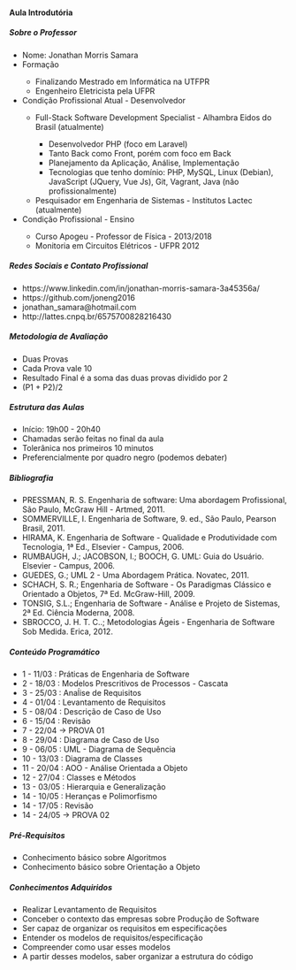 <h4>Aula Introdutória</h4>
<h5>Sobre o Professor</h5>
<ul>
	<li>Nome: Jonathan Morris Samara</li>
	<li>Formação</li>
	<ul>
		<li>Finalizando Mestrado em Informática na UTFPR</li>
		<li>Engenheiro Eletricista pela UFPR</li>
	</ul>
	<li>Condição Profissional Atual - Desenvolvedor</li>
	<ul>
		<li>Full-Stack Software Development Specialist - Alhambra Eidos do Brasil (atualmente)</li>
		<ul>
			<li>Desenvolvedor PHP (foco em Laravel)</li>
			<li>Tanto Back como Front, porém com foco em Back</li>
			<li>Planejamento da Aplicação, Análise, Implementação</li>
			<li>Tecnologias que tenho domínio: PHP, MySQL, Linux (Debian), JavaScript (JQuery, Vue Js), Git, Vagrant, Java (não profissionalmente)</li>
		</ul>
		<li>
			Pesquisador em Engenharia de Sistemas - Institutos Lactec (atualmente)
		</li>
	</ul>	
	<li>Condição Profissional - Ensino</li>
	<ul>
		<li>Curso Apogeu - Professor de Física - 2013/2018</li>
		<li>Monitoria em Circuitos Elétricos - UFPR 2012</li>
	</ul>		
</ul>
<h5>Redes Sociais e Contato Profissional</h5>
<ul>
	<li>
		https://www.linkedin.com/in/jonathan-morris-samara-3a45356a/
	</li>
	<li>
		https://github.com/joneng2016
	</li>
	<li>
		jonathan_samara@hotmail.com
	</li>
	<li>
		 http://lattes.cnpq.br/6575700828216430
	</li>
</ul>

<h5>Metodologia de Avaliação</h5>
<ul>
	<li> Duas Provas</li>
	<li> Cada Prova vale 10</li>
	<li> Resultado Final é a soma das duas provas dividido por 2</li>
	<li> (P1 + P2)/2 </li>
</ul>

<h5>Estrutura das Aulas</h5>
<ul>
	<li>Início: 19h00 - 20h40</li>
	<li>Chamadas serão feitas no final da aula</li>
	<li>Tolerânica nos primeiros 10 minutos</li>
	<li>Preferencialmente por quadro negro (podemos debater)</li>				
</ul>

<h5>Bibliografia</h5>
<ul>
	<li>
		PRESSMAN, R. S. Engenharia de software: Uma abordagem Profissional, São Paulo, McGraw Hill - Artmed, 2011.
	</li>
	<li>
		SOMMERVILLE, I. Engenharia de Software, 9. ed., São Paulo, Pearson Brasil, 2011.
	</li>
	<li>
		HIRAMA, K. Engenharia de Software - Qualidade e Produtividade com Tecnologia, 1ª Ed., Elsevier - Campus, 2006.
	</li>
	<li>
		RUMBAUGH, J.; JACOBSON, I.; BOOCH, G. UML: Guia do Usuário. Elsevier - Campus, 2006.
	</li>
	<li>
		GUEDES, G.; UML 2 - Uma Abordagem Prática. Novatec, 2011.
	</li>
	<li>
		SCHACH, S. R.; Engenharia de Software - Os Paradigmas Clássico e Orientado a Objetos, 7ª Ed. McGraw-Hill, 2009.
	</li>
	<li>
		TONSIG, S.L.; Engenharia de Software - Análise e Projeto de Sistemas, 2ª Ed. Ciência Moderna, 2008.
	</li>
	<li>
		SBROCCO, J. H. T. C..; Metodologias Ágeis - Engenharia de Software Sob Medida. Erica, 2012.
	</li>
</ul>

<h5>Conteúdo Programático</h5>
<ul>
	<li>1 - 11/03 : Práticas de Engenharia de Software</li>
	<li>2 - 18/03 : Modelos Prescritivos de Processos - Cascata</li>
	<li>3 - 25/03 : Anaĺise  de Requisitos</li>
	<li>4 - 01/04 : Levantamento de Requisitos</li>
	<li>5 - 08/04 : Descrição de Caso de Uso</li>
	<li>6 - 15/04 : Revisão </li>
	<li>7 - 22/04 -> PROVA 01</li>						
	<li>8 - 29/04 : Diagrama de Caso de Uso </li>
	<li>9 - 06/05 : UML - Diagrama de Sequência</li>
	<li>10 - 13/03 : Diagrama de Classes </li>
	<li>11 - 20/04 : AOO - Análise Orientada a Objeto</li>
	<li>12 - 27/04 : Classes e Métodos</li>
	<li>13 - 03/05 : Hierarquia e Generalização</li>
	<li>14 - 10/05 : Heranças e Polimorfismo</li>
	<li>14 - 17/05 : Revisão </li>
	<li>14 - 24/05 -> PROVA 02</li>			
</ul>

<h5>Pré-Requisitos</h5>
<ul>
	<li>Conhecimento básico sobre Algoritmos</li>
	<li>Conhecimento básico sobre Orientação a Objeto</li>
</ul>

<h5>Conhecimentos Adquiridos</h5>
<ul>
	<li>Realizar Levantamento de Requisitos</li>
	<li>Conceber o contexto das empresas sobre Produção de Software</li>
	<li>Ser capaz de organizar os requisitos em especificações</li>
	<li>Entender os modelos de requisitos/especificação</li>
	<li>Compreender como usar esses modelos</li>
	<li>A partir desses modelos, saber organizar a estrutura do código</li>	
</ul>
